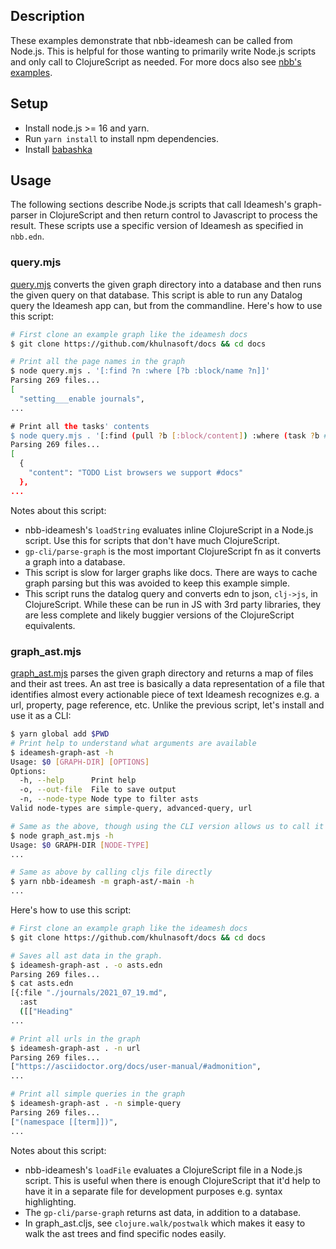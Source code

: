 ## Description

These examples demonstrate that nbb-ideamesh can be called from Node.js. This is
helpful for those wanting to primarily write Node.js scripts and only call to
ClojureScript as needed. For more docs also see [nbb's
examples](https://github.com/babashka/nbb#calling-nbb-from-javascript).

## Setup

* Install node.js >= 16 and yarn.
* Run `yarn install` to install npm dependencies.
* Install [babashka](https://github.com/babashka/babashka)

## Usage

The following sections describe Node.js scripts that call Ideamesh's graph-parser
in ClojureScript and then return control to Javascript to process the result.
These scripts use a specific version of Ideamesh as specified in `nbb.edn`.

### query.mjs

[query.mjs](query.mjs) converts the given graph directory into a database and
then runs the given query on that database. This script is able to run any
Datalog query the Ideamesh app can, but from the commandline. Here's how to use
this script:

```sh
# First clone an example graph like the ideamesh docs
$ git clone https://github.com/khulnasoft/docs && cd docs

# Print all the page names in the graph
$ node query.mjs . '[:find ?n :where [?b :block/name ?n]]'
Parsing 269 files...
[
  "setting___enable journals",
...

# Print all the tasks' contents
$ node query.mjs . '[:find (pull ?b [:block/content]) :where (task ?b #{"TODO"})]'
Parsing 269 files...
[
  {
    "content": "TODO List browsers we support #docs"
  },
...
```

Notes about this script:
* nbb-ideamesh's `loadString` evaluates inline ClojureScript in a Node.js script.
  Use this for scripts that don't have much ClojureScript.
* `gp-cli/parse-graph` is the most important ClojureScript fn as it converts a
  graph into a database.
* This script is slow for larger graphs like docs. There are ways to cache graph
  parsing but this was avoided to keep this example simple.
* This script runs the datalog query and converts edn to json, `clj->js`, in
  ClojureScript. While these can be run in JS with 3rd party libraries, they are
  less complete and likely buggier versions of the ClojureScript equivalents.

### graph_ast.mjs

[graph_ast.mjs](graph_ast.mjs) parses the given graph directory and returns a map of files
and their ast trees. An ast tree is basically a data representation of a file
that identifies almost every actionable piece of text Ideamesh recognizes e.g. a
url, property, page reference, etc. Unlike the previous script, let's install and use it as a CLI:

```sh
$ yarn global add $PWD
# Print help to understand what arguments are available
$ ideamesh-graph-ast -h
Usage: $0 [GRAPH-DIR] [OPTIONS]
Options:
  -h, --help      Print help
  -o, --out-file  File to save output
  -n, --node-type Node type to filter asts
Valid node-types are simple-query, advanced-query, url

# Same as the above, though using the CLI version allows us to call it from any directory
$ node graph_ast.mjs -h
Usage: $0 GRAPH-DIR [NODE-TYPE]
...

# Same as above by calling cljs file directly
$ yarn nbb-ideamesh -m graph-ast/-main -h
...
```

Here's how to use this script:
```sh
# First clone an example graph like the ideamesh docs
$ git clone https://github.com/khulnasoft/docs && cd docs

# Saves all ast data in the graph.
$ ideamesh-graph-ast . -o asts.edn
Parsing 269 files...
$ cat asts.edn
[{:file "./journals/2021_07_19.md",
  :ast
  ([["Heading"
...

# Print all urls in the graph
$ ideamesh-graph-ast . -n url
Parsing 269 files...
["https://asciidoctor.org/docs/user-manual/#admonition",
...

# Print all simple queries in the graph
$ ideamesh-graph-ast . -n simple-query
Parsing 269 files...
["(namespace [[term]])",
...
```

Notes about this script:
* nbb-ideamesh's `loadFile` evaluates a ClojureScript file in a Node.js script. This is
  useful when there is enough ClojureScript that it'd help to have it in a separate file
  for development purposes e.g. syntax highlighting.
* The `gp-cli/parse-graph` returns ast data, in addition to a database.
* In graph_ast.cljs, see `clojure.walk/postwalk` which makes it easy to walk the ast
  trees and find specific nodes easily.
